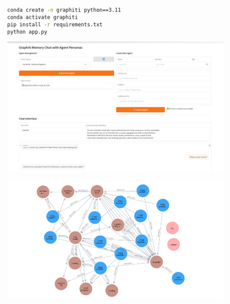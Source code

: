 
```bash
conda create -n graphiti python==3.11
conda activate graphiti
pip install -r requirements.txt
python app.py
```

![gradio interface](./assets/gradio.png)

![neo4j example](./assets/visualisation.png)